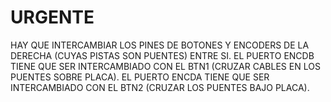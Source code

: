 # URGENTE
HAY QUE INTERCAMBIAR LOS PINES DE BOTONES Y ENCODERS DE LA DERECHA (CUYAS PISTAS SON PUENTES) ENTRE SI. EL PUERTO ENCDB TIENE QUE SER INTERCAMBIADO CON EL BTN1 (CRUZAR CABLES EN LOS PUENTES SOBRE PLACA). EL PUERTO ENCDA TIENE QUE SER INTERCAMBIADO CON EL BTN2 (CRUZAR LOS PUENTES BAJO PLACA).
